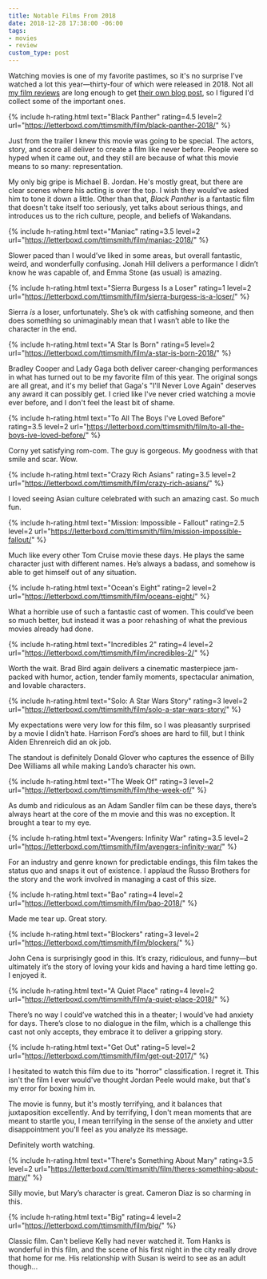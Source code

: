 ```yaml
---
title: Notable Films From 2018
date: 2018-12-28 17:38:00 -06:00
tags:
- movies
- review
custom_type: post
---
```


Watching movies is one of my favorite pastimes, so it's no surprise I've watched a lot this year—thirty-four of which were released in 2018. Not all [my film reviews](https://letterboxd.com/ttimsmith/) are long enough to get [their own blog post](/topics/#movie-review), so I figured I'd collect some of the important ones.

{% include h-rating.html text="Black Panther" rating=4.5 level=2 url="https://letterboxd.com/ttimsmith/film/black-panther-2018/" %}

Just from the trailer I knew this movie was going to be special. The actors, story, and score all deliver to create a film like never before. People were so hyped when it came out, and they still are because of what this movie means to so many: representation.

My only big gripe is Michael B. Jordan. He's mostly great, but there are clear scenes where his acting is over the top. I wish they would've asked him to tone it down a little. Other than that, _Black Panther_ is a fantastic film that doesn't take itself too seriously, yet talks about serious things, and introduces us to the rich culture, people, and beliefs of Wakandans.

{% include h-rating.html text="Maniac" rating=3.5 level=2 url="https://letterboxd.com/ttimsmith/film/maniac-2018/" %}

Slower paced than I would’ve liked in some areas, but overall fantastic, weird, and wonderfully confusing. Jonah Hill delivers a performance I didn’t know he was capable of, and Emma Stone (as usual) is amazing.

{% include h-rating.html text="Sierra Burgess Is a Loser" rating=1 level=2 url="https://letterboxd.com/ttimsmith/film/sierra-burgess-is-a-loser/" %}

Sierra _is_ a loser, unfortunately. She’s ok with catfishing someone, and then does something so unimaginably mean that I wasn’t able to like the character in the end.

{% include h-rating.html text="A Star Is Born" rating=5 level=2 url="https://letterboxd.com/ttimsmith/film/a-star-is-born-2018/" %}

Bradley Cooper and Lady Gaga both deliver career-changing performances in what has turned out to be my favorite film of this year. The original songs are all great, and it's my belief that Gaga's "I'll Never Love Again" deserves any award it can possibly get. I cried like I've never cried watching a movie ever before, and I don't feel the least bit of shame.

{% include h-rating.html text="To All The Boys I've Loved Before" rating=3.5 level=2 url="https://letterboxd.com/ttimsmith/film/to-all-the-boys-ive-loved-before/" %}

Corny yet satisfying rom-com. The guy is gorgeous. My goodness with that smile and scar. Wow.

{% include h-rating.html text="Crazy Rich Asians" rating=3.5 level=2 url="https://letterboxd.com/ttimsmith/film/crazy-rich-asians/" %}

I loved seeing Asian culture celebrated with such an amazing cast. So much fun.

{% include h-rating.html text="Mission: Impossible - Fallout" rating=2.5 level=2 url="https://letterboxd.com/ttimsmith/film/mission-impossible-fallout/" %}

Much like every other Tom Cruise movie these days. He plays the same character just with different names. He’s always a badass, and somehow is able to get himself out of any situation.

{% include h-rating.html text="Ocean's Eight" rating=2 level=2 url="https://letterboxd.com/ttimsmith/film/oceans-eight/" %}

What a horrible use of such a fantastic cast of women. This could’ve been so much better, but instead it was a poor rehashing of what the previous movies already had done.

{% include h-rating.html text="Incredibles 2" rating=4 level=2 url="https://letterboxd.com/ttimsmith/film/incredibles-2/" %}

Worth the wait. Brad Bird again delivers a cinematic masterpiece jam-packed with humor, action, tender family moments, spectacular animation, and lovable characters.

{% include h-rating.html text="Solo: A Star Wars Story" rating=3 level=2 url="https://letterboxd.com/ttimsmith/film/solo-a-star-wars-story/" %}

My expectations were very low for this film, so I was pleasantly surprised by a movie I didn’t hate. Harrison Ford’s shoes are hard to fill, but I think Alden Ehrenreich did an ok job.

The standout is definitely Donald Glover who captures the essence of Billy Dee Williams all while making Lando’s character his own.

{% include h-rating.html text="The Week Of" rating=3 level=2 url="https://letterboxd.com/ttimsmith/film/the-week-of/" %}

As dumb and ridiculous as an Adam Sandler film can be these days, there’s always heart at the core of the m movie and this was no exception. It brought a tear to my eye.

{% include h-rating.html text="Avengers: Infinity War" rating=3.5 level=2 url="https://letterboxd.com/ttimsmith/film/avengers-infinity-war/" %}

For an industry and genre known for predictable endings, this film takes the status quo and snaps it out of existence. I applaud the Russo Brothers for the story and the work involved in managing a cast of this size.

{% include h-rating.html text="Bao" rating=4 level=2 url="https://letterboxd.com/ttimsmith/film/bao-2018/" %}

Made me tear up. Great story.

{% include h-rating.html text="Blockers" rating=3 level=2 url="https://letterboxd.com/ttimsmith/film/blockers/" %}

John Cena is surprisingly good in this. It’s crazy, ridiculous, and funny—but ultimately it’s the story of loving your kids and having a hard time letting go. I enjoyed it.

{% include h-rating.html text="A Quiet Place" rating=4 level=2 url="https://letterboxd.com/ttimsmith/film/a-quiet-place-2018/" %}

There’s no way I could’ve watched this in a theater; I would’ve had anxiety for days. There’s close to no dialogue in the film, which is a challenge this cast not only accepts, they embrace it to deliver a gripping story.

{% include h-rating.html text="Get Out" rating=5 level=2 url="https://letterboxd.com/ttimsmith/film/get-out-2017/" %}

I hesitated to watch this film due to its "horror" classification. I regret it. This isn't the film I ever would've thought Jordan Peele would make, but that's my error for boxing him in.

The movie is funny, but it's mostly terrifying, and it balances that juxtaposition excellently. And by terrifying, I don't mean moments that are meant to startle you, I mean terrifying in the sense of the anxiety and utter disappointment you'll feel as you analyze its message.

Definitely worth watching.

{% include h-rating.html text="There's Something About Mary" rating=3.5 level=2 url="https://letterboxd.com/ttimsmith/film/theres-something-about-mary/" %}

Silly movie, but Mary’s character is great. Cameron Diaz is so charming in this.

{% include h-rating.html text="Big" rating=4 level=2 url="https://letterboxd.com/ttimsmith/film/big/" %}

Classic film. Can't believe Kelly had never watched it. Tom Hanks is wonderful in this film, and the scene of his first night in the city really drove that home for me. His relationship with Susan is weird to see as an adult though…
